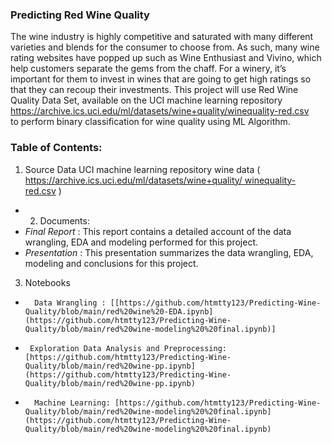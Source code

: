 ### **Predicting Red Wine Quality**


The wine industry is highly competitive and saturated with many different varieties and blends for the consumer to choose from. As such, many wine rating websites have popped up such as Wine Enthusiast and Vivino, which help customers separate the gems from the chaff. For a winery, it’s important for them to invest in wines that are going to get high ratings so that they can recoup their investments.
This project will use Red Wine Quality Data Set, available on the UCI machine learning repository https://archive.ics.uci.edu/ml/datasets/wine+quality/winequality-red.csv  
to perform binary classification for wine quality using ML Algorithm.
 

### **Table of Content**s:
 
1. Source Data
 UCI machine learning repository wine data ( [https://archive.ics.uci.edu/ml/datasets/wine+quality/ winequality-red.csv]() )

* 2. Documents:
*  _Final Report_ : This report contains a detailed account of the data wrangling, EDA and modeling performed for this project.
*  _Presentation_ : This presentation summarizes the data wrangling, EDA, modeling and conclusions for this project.
 
3. Notebooks
 		
*  		Data Wrangling : [[https://github.com/htmtty123/Predicting-Wine-Quality/blob/main/red%20wine%20-EDA.ipynb](https://github.com/htmtty123/Predicting-Wine-Quality/blob/main/red%20wine-modeling%20%20final.ipynb)]
*  	   Exploration Data Analysis and Preprocessing:  [https://github.com/htmtty123/Predicting-Wine-Quality/blob/main/red%20wine-pp.ipynb](https://github.com/htmtty123/Predicting-Wine-Quality/blob/main/red%20wine-pp.ipynb)
*  		Machine Learning: [https://github.com/htmtty123/Predicting-Wine-Quality/blob/main/red%20wine-modeling%20%20final.ipynb](https://github.com/htmtty123/Predicting-Wine-Quality/blob/main/red%20wine-modeling%20%20final.ipynb)
